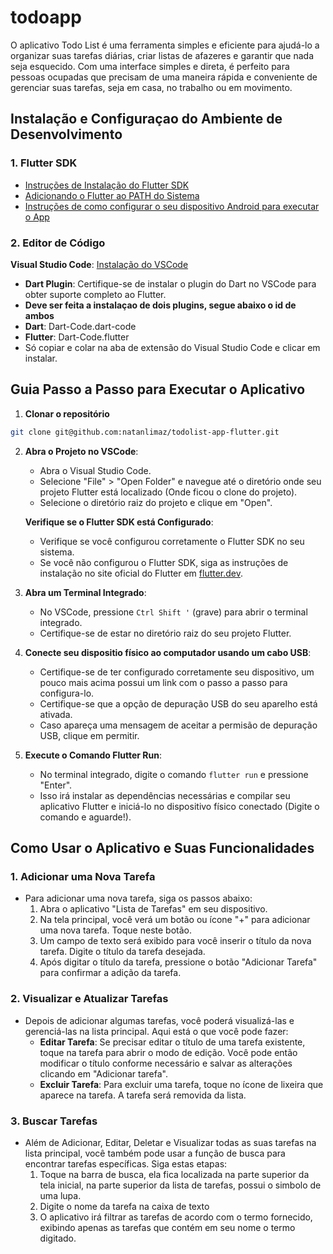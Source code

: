 # todoapp

O aplicativo Todo List é uma ferramenta simples e eficiente para ajudá-lo a organizar suas tarefas diárias, criar listas de afazeres e garantir que nada seja esquecido. Com uma interface simples e direta, é perfeito para pessoas ocupadas que precisam de uma maneira rápida e conveniente de gerenciar suas tarefas, seja em casa, no trabalho ou em movimento.

## Instalação e Configuraçao do Ambiente de Desenvolvimento

### 1. Flutter SDK
- [Instruções de Instalação do Flutter SDK](https://docs.flutter.dev/get-started/install/windows/mobile?tab=vscode)
- [Adicionando o Flutter ao PATH do Sistema](https://docs.flutter.dev/get-started/install/windows/mobile?tab=vscode#:~:text=Clique%20em%20Adicionar%20SDK%20ao%20PATH%20.)
- [Instruções de como configurar o seu dispositivo Android para executar o App](https://docs.flutter.dev/get-started/install/windows/mobile?tab=physical#set-up-your-target-android-device)

### 2. Editor de Código
**Visual Studio Code**: [Instalação do VSCode](https://code.visualstudio.com/download)
- **Dart Plugin**: Certifique-se de instalar o plugin do Dart no VSCode para obter suporte completo ao Flutter.
- **Deve ser feita a instalaçao de dois plugins, segue abaixo o id de ambos**
- **Dart**: Dart-Code.dart-code
- **Flutter**: Dart-Code.flutter
- Só copiar e colar na aba de extensão do Visual Studio Code e clicar em instalar.


## Guia Passo a Passo para Executar o Aplicativo

1. **Clonar o repositório**
```bash
git clone git@github.com:natanlimaz/todolist-app-flutter.git
```

2. **Abra o Projeto no VSCode**:
   - Abra o Visual Studio Code.
   - Selecione "File" > "Open Folder" e navegue até o diretório onde seu projeto Flutter está localizado (Onde ficou o clone do projeto).
   - Selecione o diretório raiz do projeto e clique em "Open".

   **Verifique se o Flutter SDK está Configurado**:
   - Verifique se você configurou corretamente o Flutter SDK no seu sistema.
   - Se você não configurou o Flutter SDK, siga as instruções de instalação no site oficial do Flutter em [flutter.dev](https://flutter.dev/docs/get-started/install).

3. **Abra um Terminal Integrado**:
   - No VSCode, pressione `Ctrl Shift '` (grave) para abrir o terminal integrado.
   - Certifique-se de estar no diretório raiz do seu projeto Flutter.

4. **Conecte seu dispositio físico ao computador usando um cabo USB**:
   - Certifique-se de ter configurado corretamente seu dispositivo, um pouco mais acima possui um link com o passo a passo para configura-lo.
   - Certifique-se que a opção de depuração USB do seu aparelho está ativada.
   - Caso apareça uma mensagem de aceitar a permisão de depuração USB, clique em permitir.

5. **Execute o Comando Flutter Run**:
   - No terminal integrado, digite o comando `flutter run` e pressione "Enter".
   - Isso irá instalar as dependências necessárias e compilar seu aplicativo Flutter e iniciá-lo no dispositivo físico conectado (Digite o comando e aguarde!).

## Como Usar o Aplicativo e Suas Funcionalidades
### 1. Adicionar uma Nova Tarefa
- Para adicionar uma nova tarefa, siga os passos abaixo:
  1. Abra o aplicativo "Lista de Tarefas" em seu dispositivo.
  2. Na tela principal, você verá um botão ou ícone "+" para adicionar uma nova tarefa. Toque neste botão.
  3. Um campo de texto será exibido para você inserir o título da nova tarefa. Digite o título da tarefa desejada.
  4. Após digitar o título da tarefa, pressione o botão "Adicionar Tarefa" para confirmar a adição da tarefa.

### 2. Visualizar e Atualizar Tarefas
- Depois de adicionar algumas tarefas, você poderá visualizá-las e gerenciá-las na lista principal. Aqui está o que você pode fazer:
  - **Editar Tarefa**: Se precisar editar o título de uma tarefa existente, toque na tarefa para abrir o modo de edição. Você pode então modificar o título conforme necessário e salvar as alterações clicando em "Adicionar tarefa".
  - **Excluir Tarefa**: Para excluir uma tarefa, toque no ícone de lixeira que aparece na tarefa. A tarefa será removida da lista.

### 3. Buscar Tarefas
- Além de Adicionar, Editar, Deletar e Visualizar todas as suas tarefas na lista principal, você também pode usar a função de busca para encontrar tarefas específicas. Siga estas etapas:
  1. Toque na barra de busca, ela fica localizada na parte superior da tela inicial, na parte superior da lista de tarefas, possui o simbolo de uma lupa.
  2. Digite o nome da tarefa na caixa de texto
  3. O aplicativo irá filtrar as tarefas de acordo com o termo fornecido, exibindo apenas as tarefas que contém em seu nome o termo digitado.